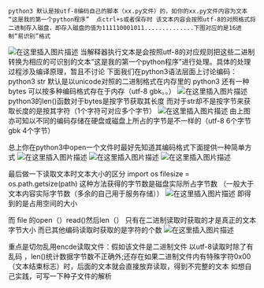 ﻿    python3 默认是按utf-8编码自己的脚本（xx.py文件）的，如你的xx.py文件内容为文本  “这是我的第一个python程序”  点ctrl+s或者保存时 该文本内容会按照utf-8的对照格式将二进制存入磁盘，即存入磁盘的值为111110001011..............下图对应的是16进制“易识别”格式
![在这里插入图片描述](https://img-blog.csdnimg.cn/20200102091701256.png)
当解释器执行文本是会按照utf-8的对应规则把这些二进制转换为相应的可识别的文本“这是我的第一个python程序”进行处理。具体的处理过程涉及编译原理，暂且不讨论 下面我们在python3语法层面上讨论编码：
    python3 str 默认是以unicode对照的二进制格式在内存里的
    python3 还有一种bytes 可以按多种编码格式存在于内存（utf-8 gbk。。）
    ![在这里插入图片描述](https://img-blog.csdnimg.cn/20200102092941309.png)
   python3的len()函数对于bytes是按字节获取其长度
   而对于str却不是按字节来获取长度的是按其字符（1个字符可对应多个字节）
    ![在这里插入图片描述](https://img-blog.csdnimg.cn/20200102093251646.png)
    由上图亦可知以不同的编码存储在硬盘或磁盘上所占的字节是不一样的（utf-8 6个字节  gbk 4个字节）

总上你在python3中open一个文件时最好先知道其编码格式下面提供一种简单方式
![在这里插入图片描述](https://img-blog.csdnimg.cn/20200102094921929.png?x-oss-process=image/watermark,type_ZmFuZ3poZW5naGVpdGk,shadow_10,text_aHR0cHM6Ly9ibG9nLmNzZG4ubmV0L3FxXzQwMDY3ODc5,size_16,color_FFFFFF,t_70)
![在这里插入图片描述](https://img-blog.csdnimg.cn/20200102094947680.png)
![在这里插入图片描述](https://img-blog.csdnimg.cn/20200102095014930.png)

最后做一下读取文本时文本大小的区分
import os
filesize = os.path.getsize(path)
这种方法获得的字节数是磁盘实际所占字节数
（一般大于文本内容实际字节数（多余的自己用于服务存储））
![在这里插入图片描述](https://img-blog.csdnimg.cn/20200102095919350.png?x-oss-process=image/watermark,type_ZmFuZ3poZW5naGVpdGk,shadow_10,text_aHR0cHM6Ly9ibG9nLmNzZG4ubmV0L3FxXzQwMDY3ODc5,size_16,color_FFFFFF,t_70)
即得到的是占用空间的大小

而 file 的open（）read()然后len（）
只有在二进制读取时获取的才是真正的文本字节大小
而已其他编码读取时获取的是字符的个数
![在这里插入图片描述](https://img-blog.csdnimg.cn/20200102100432361.png?x-oss-process=image/watermark,type_ZmFuZ3poZW5naGVpdGk,shadow_10,text_aHR0cHM6Ly9ibG9nLmNzZG4ubmV0L3FxXzQwMDY3ODc5,size_16,color_FFFFFF,t_70)

重点是切勿乱用encde读取文件：假如该文件是二进制文件 以utf-8读取时除了有乱码 ，len()统计数据字节数不正确外;还存在如果二进制文件内有特殊字符0x00（文本结束标志）时，后面的文本就会直接放弃读取，得到不完整的文本
        如想自己实践，可写一下种子文件的解析
